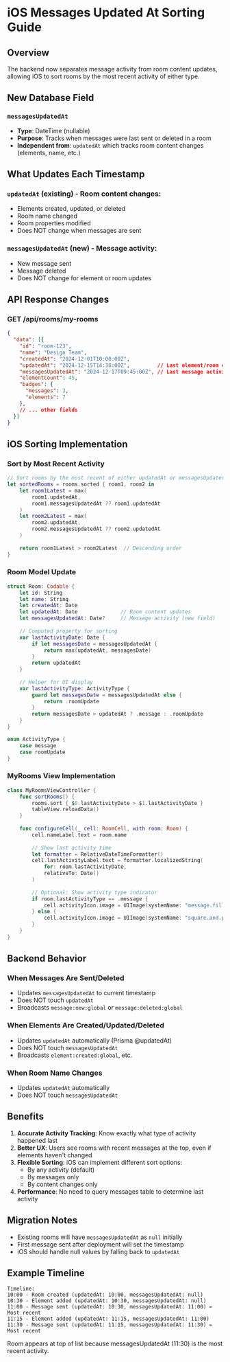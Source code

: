 # iOS Messages Updated At Sorting Guide

## Overview
The backend now separates message activity from room content updates, allowing iOS to sort rooms by the most recent activity of either type.

## New Database Field

### `messagesUpdatedAt`
- **Type**: DateTime (nullable)
- **Purpose**: Tracks when messages were last sent or deleted in a room
- **Independent from**: `updatedAt` which tracks room content changes (elements, name, etc.)

## What Updates Each Timestamp

### `updatedAt` (existing) - Room content changes:
- Elements created, updated, or deleted
- Room name changed
- Room properties modified
- Does NOT change when messages are sent

### `messagesUpdatedAt` (new) - Message activity:
- New message sent
- Message deleted
- Does NOT change for element or room updates

## API Response Changes

### GET /api/rooms/my-rooms
```json
{
  "data": [{
    "id": "room-123",
    "name": "Design Team",
    "createdAt": "2024-12-01T10:00:00Z",
    "updatedAt": "2024-12-15T14:30:00Z",         // Last element/room change
    "messagesUpdatedAt": "2024-12-17T09:45:00Z", // Last message activity
    "elementCount": 45,
    "badges": {
      "messages": 3,
      "elements": 7
    },
    // ... other fields
  }]
}
```

## iOS Sorting Implementation

### Sort by Most Recent Activity

```swift
// Sort rooms by the most recent of either updatedAt or messagesUpdatedAt
let sortedRooms = rooms.sorted { room1, room2 in
    let room1Latest = max(
        room1.updatedAt, 
        room1.messagesUpdatedAt ?? room1.updatedAt
    )
    let room2Latest = max(
        room2.updatedAt,
        room2.messagesUpdatedAt ?? room2.updatedAt
    )
    
    return room1Latest > room2Latest  // Descending order
}
```

### Room Model Update

```swift
struct Room: Codable {
    let id: String
    let name: String
    let createdAt: Date
    let updatedAt: Date              // Room content updates
    let messagesUpdatedAt: Date?     // Message activity (new field)
    
    // Computed property for sorting
    var lastActivityDate: Date {
        if let messagesDate = messagesUpdatedAt {
            return max(updatedAt, messagesDate)
        }
        return updatedAt
    }
    
    // Helper for UI display
    var lastActivityType: ActivityType {
        guard let messagesDate = messagesUpdatedAt else {
            return .roomUpdate
        }
        return messagesDate > updatedAt ? .message : .roomUpdate
    }
}

enum ActivityType {
    case message
    case roomUpdate
}
```

### MyRooms View Implementation

```swift
class MyRoomsViewController {
    func sortRooms() {
        rooms.sort { $0.lastActivityDate > $1.lastActivityDate }
        tableView.reloadData()
    }
    
    func configureCell(_ cell: RoomCell, with room: Room) {
        cell.nameLabel.text = room.name
        
        // Show last activity time
        let formatter = RelativeDateTimeFormatter()
        cell.lastActivityLabel.text = formatter.localizedString(
            for: room.lastActivityDate,
            relativeTo: Date()
        )
        
        // Optional: Show activity type indicator
        if room.lastActivityType == .message {
            cell.activityIcon.image = UIImage(systemName: "message.fill")
        } else {
            cell.activityIcon.image = UIImage(systemName: "square.and.pencil")
        }
    }
}
```

## Backend Behavior

### When Messages Are Sent/Deleted
- Updates `messagesUpdatedAt` to current timestamp
- Does NOT touch `updatedAt`
- Broadcasts `message:new:global` or `message:deleted:global`

### When Elements Are Created/Updated/Deleted
- Updates `updatedAt` automatically (Prisma @updatedAt)
- Does NOT touch `messagesUpdatedAt`
- Broadcasts `element:created:global`, etc.

### When Room Name Changes
- Updates `updatedAt` automatically
- Does NOT touch `messagesUpdatedAt`

## Benefits

1. **Accurate Activity Tracking**: Know exactly what type of activity happened last
2. **Better UX**: Users see rooms with recent messages at the top, even if elements haven't changed
3. **Flexible Sorting**: iOS can implement different sort options:
   - By any activity (default)
   - By messages only
   - By content changes only
4. **Performance**: No need to query messages table to determine last activity

## Migration Notes

- Existing rooms will have `messagesUpdatedAt` as `null` initially
- First message sent after deployment will set the timestamp
- iOS should handle null values by falling back to `updatedAt`

## Example Timeline

```
Timeline:
10:00 - Room created (updatedAt: 10:00, messagesUpdatedAt: null)
10:30 - Element added (updatedAt: 10:30, messagesUpdatedAt: null)
11:00 - Message sent (updatedAt: 10:30, messagesUpdatedAt: 11:00) ← Most recent
11:15 - Element added (updatedAt: 11:15, messagesUpdatedAt: 11:00)
11:30 - Message sent (updatedAt: 11:15, messagesUpdatedAt: 11:30) ← Most recent
```

Room appears at top of list because messagesUpdatedAt (11:30) is the most recent activity.